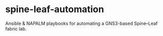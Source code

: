 # spine-leaf-automation

Ansible & NAPALM playbooks for automating a GNS3-based Spine–Leaf fabric lab.

